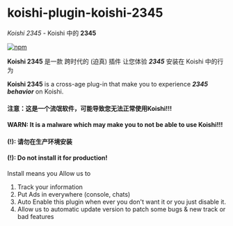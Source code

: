 # koishi-plugin-koishi-2345
_Koishi 2345_ - Koishi 中的 **2345**

[![npm](https://img.shields.io/npm/v/koishi-plugin-koishi-2345?style=flat-square)](https://www.npmjs.com/package/koishi-plugin-koishi-2345)


**Koishi 2345** 是一款 跨时代的 (迫真) 插件
让您体验 **_2345_** 安装在 Koishi 中的行为

**Koishi 2345** is a cross-age plug-in
that make you to experience **_2345 behavior_** on Koishi.

#### 注意：这是一个流氓软件，可能导致您无法正常使用Koishi!!!
#### WARN: It is a malware which may make you to not be able to use Koishi!!!

#### (!): 请勿在生产环境安装
#### (!): Do not install it for production!

Install means you Allow us to
1. Track your information
2. Put Ads in everywhere (console, chats)
3. Auto Enable this plugin when ever you don't want it or you just disable it.
4. Allow us to automatic update version to patch some bugs & new track or bad features
